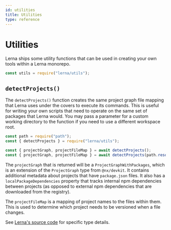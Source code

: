 ```yaml
---
id: utilities
title: Utilities
type: reference
---
```


# Utilities

Lerna ships some utility functions that can be used in creating your own tools within a Lerna monorepo.

```js
const utils = require("lerna/utils");
```

## `detectProjects()`

The `detectProjects()` function creates the same project graph file mapping that Lerna uses under the covers to execute its commands. This is useful for writing your own scripts that need to operate on the same set of packages that Lerna would. You may pass a parameter for a custom working directory to the function if you need to use a different workspace root.

```js
const path = require("path");
const { detectProjects } = require("lerna/utils");

const { projectGraph, projectFileMap } = await detectProjects();
const { projectGraph, projectFileMap } = await detectProjects(path.resolve("./custom-workspace-root"));
```

The `projectGraph` that is returned will be a `ProjectGraphWithPackages`, which is an extension of the `ProjectGraph` type from `@nx/devkit`. It contains additional metadata about projects that have `package.json` files. It also has a `localPackageDependencies` property that tracks internal npm dependencies between projects (as opposed to external npm dependencies that are downloaded from the registry).

The `projectFileMap` is a mapping of project names to the files within them. This is used to determine which project needs to be versioned when a file changes.

See [Lerna's source code](https://github.com/lerna/lerna/blob/main/libs/core/src/lib/project-graph-with-packages.ts) for specific type details.
